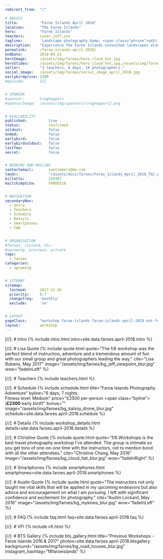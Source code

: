 ```yaml
---
redirect_from: 	"/"

# BASICS
title: 			"Faroe Islands April 2018"
location: 		"The Faroe Islands"
hero: 			"Faroe Islands"
teachers: 		conor,jeff,zoe
tagline: 		'Landscape photography &amp; <span class="phrase">editing workshop</span>'
description: 	"Experience The Faroe Islands untouched landscapes alongside experienced photographers. Then learn how to make your images look amazing."
permalink: 		/faroe-islands-april-2018/
endDate: 		2018-04-21
heroImage: 		/assets/img/faroes/hero_cloud_hat.jpg 
heroSlides: 	/assets/img/faroes/hero_cloud_hat.jpg,/assets/img/faroes/hero_jeff_zoe_ledge.jpg,/assets/img/faroes/hero_jeff_sun.jpg,/assets/img/faroes/hero_red_house.jpg,/assets/img/faroes/hero_windy_man.jpg
seller: 		"3 teachers, 6 days, 10 photographers."
social_image: 	/assets/img/faroes/social_image_april_2018.jpg
earlybirdprice: 2300
#episode: 		III


# SPONSOR
#sponsor: 		Craghoppers
#sponsorImage: 	/assets/img/sponsors/craghoppers2.png


# AVAILABILITY
published: 			true
status: 			confirmed
soldout: 			false
ended: 				false
earlybird: 			false
earlybirdsoldout: 	false
lastfew: 			false
secret: 			false


# BOOKING AND MAILING
contactemail: 		zoetimmers@me.com
tandc: 				"/assets/docs/faroes/Faroe_Islands_April_2018_T&C.pdf"
billetto: 			230307
mailchimpSite: 		FAROES18


# NAVIGATION
secondaryNav:
  - Intro
  - Teachers
  - Schedule
  - Details
  - Smartphones
  - FAQ


# ORGANISATION
#faroes, iceland, etc.
#upcoming, previous, private
tags:
  - faroes
categories:
  - upcoming


# SITEMAP
sitemap:
  lastmod: 		2017-11-26
  priority: 	0.7
  changefreq: 	'monthly'
  exclude: 		'no'


# LAYOUT
pageClass: 		"workshop faroe-islands faroe-islands-april-2018 not-fullscreen"
layout: 		workshop
---
```



[//]: # Intro
{% include intro.html intro=site.data.faroes.april-2018.intro %}


[//]: # Lisa Quote
{% include quote.html quote="The f/8 workshop was the perfect blend of instruction, adventure and a tremendous amount of fun with our small group and great photographers leading the way." cite="Lisa Rubens, May 2017" image="/assets/img/faroes/bg_jeff_viewpoint_blur.jpg" wow="fadeInLeft" %}


[//]: # Teachers
{% include teachers.html %}


[//]: # Schedule
{% include schedule.html title="Faroe Islands Photography Adventure" byline="6 days, 7 nights. <br>Fitness level: Medium" price="&pound;2500 per-person <span class=\"byline\">(<b>&pound;2300</b> early bird!)</span>" bonus="" image="/assets/img/faroes/bg_kalsoy_drone_blur.jpg" schedule=site.data.faroes.april-2018.schedule %}


[//]: # Details
{% include workshop_details.html details=site.data.faroes.april-2018.details %}


[//]: # Christine Quote
{% include quote.html quote="f/8 Workshops is the best travel photography workshop I've attended. The group is intimate so you get tons of one-on-one time with the instructors, not to mention bond with all the other attendees." cite="Christine Chang, May 2016" image="/assets/img/faroes/bg_cloud_hat_blur.jpg" wow="fadeInRight" %}


[//]: # Smartphones
{% include smartphones.html smartphones=site.data.faroes.april-2018.smartphones %}


[//]: # Austin Quote
{% include quote.html quote="The instructors not only taught me vital skills that will be applied in my upcoming endeavors but also advice and encouragement on what I am pursuing. I left with significant confidence and excitement for photography." cite="Austin Lockard, May 2016" image="/assets/img/faroes/bg_mykines_blur.jpg" wow="fadeInLeft" %}


[//]: # FAQ
{% include faq.html faq=site.data.faroes.april-2018.faq %}


[//]: # VFI
{% include vfi.html %}


[//]: # BTS Gallery
{% include bts_gallery.html title="Previous Workshops - Faroe Islands 2016 &amp; 2017" photos=site.data.faroes.april-2018.btsgallery background="/assets/img/faroes/bg_road_houses_blur.jpg" instagram_hashtag="f8faroeislands" %}


